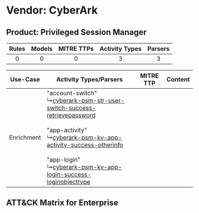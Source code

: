 Vendor: CyberArk
================
Product: Privileged Session Manager
-----------------------------------
| Rules | Models | MITRE TTPs | Activity Types | Parsers |
|:-----:|:------:|:----------:|:--------------:|:-------:|
|   0   |   0    |     0      |       3        |    3    |

|  Use-Case  | Activity Types/Parsers    | MITRE TTP | Content    |
|:----------:| ---- | --------- | ---- |
| Enrichment |  "account-switch"<br> ↳[cyberark-psm-str-user-switch-success-retrievepassword](Ps/pC_cyberarkpsmstruserswitchsuccessretrievepassword.md)<br><br> "app-activity"<br> ↳[cyberark-psm-kv-app-activity-success-otherinfo](Ps/pC_cyberarkpsmkvappactivitysuccessotherinfo.md)<br><br> "app-login"<br> ↳[cyberark-psm-kv-app-login-success-loginobjecttype](Ps/pC_cyberarkpsmkvapploginsuccessloginobjecttype.md)<br> |    | [](RM/r_m_cyberark_privileged_session_manager_Enrichment.md) |

ATT&CK Matrix for Enterprise
----------------------------
